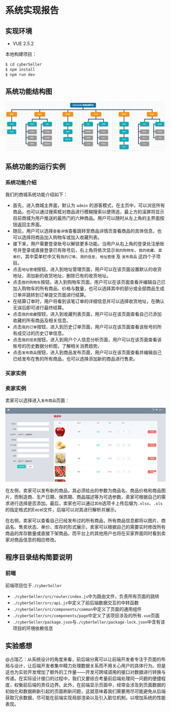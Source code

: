 # 系统实现报告

## 实现环境

- VUE 2.5.2

本地构建项目：

```shell
$ cd cyberSeller
$ npm install
$ npm run dev
```

## 系统功能结构图

![系统功能结构图](系统实现报告/系统功能结构图.png)

## 系统功能的运行实例

### 系统功能介绍

我们的商城系统功能介绍如下：

- 首先，进入商城主界面，默认为 `admin` 的游客模式，在主页中，可以浏览所有商品，也可以通过搜索框对商品进行模糊搜索以便筛选，最上方的滚屏将显示目前商城为用户推送的最热门的六种商品。用户可以随时从左上角的主界面按钮返回主界面。
- 随后，用户可以选择`查看详情`查看跳转至商品详情页查看商品的具体信息，也可以选择将商品加入购物车或加入收藏列表。
- 接下来，用户需要登录账号以解锁更多功能。当用户从右上角的登录处注册账号并登录或直接登录已有账号后，右上角将依次显示`我的购物车`、`我的收藏`、`菜单栏`，其中菜单栏中又有`我的订单`、`我的信息`、`地址管理` 及 `发布商品` 这四个子项目。
- 点击`地址管理`按钮，进入到地址管理页面，用户可以在该页面设置默认的收货地址、添加新的收货地址、删除已有的收货地址。
- 点击`我的购物车`按钮，进入到购物车页面，用户可以在该页面查看并编辑自己已加入购物车的所有商品、价格与数量，也可以选择其中的部分或全部商品生成订单并跳转到订单提交页面进行结算。
- 在结算订单时，用户将看到该笔订单的详细信息并可以选择收货地址，在确认无误后即可进行最终结算。
- 点击`我的收藏`按钮，进入到收藏列表页面，用户可以在该页面查看自己已添加收藏的所有商品及相关信息。
- 点击`我的订单`按钮，进入到历史订单页面，用户可以在该页面查看该账号的所有成交过的历史订单信息。
- 点击`我的信息`按钮，进入到用户个人信息分析页面，用户可以在该页面查看该账号的历史数据分析图，了解相关消费趋势。
- 点击`发布商品`按钮，进入到商品发布页面，用户可以在该页面查看并编辑自己已经发布在售的所有商品，也可以选择添加新的商品进行售卖。

### 买家实例



### 卖家实例

卖家可以选择进入`发布商品`页面：

![image-20221223235520129](系统实现报告/image-20221223235520129.png)

在左侧，卖家可以发布新的商品，其必须给出的参数为商品名、商品价格和商品图片，而制造商、生产日期、保质期、商品描述等为可选参数，卖家可根据自己的需求进行选择是否添加。最后，卖家也可以通过`其他`选项卡上传后缀为`.xlsx`、`.xls`的指定格式的Excel文件，后端可以对其进行解析并展示。

在右侧，卖家可以查看自己已经发布过的所有商品，所有商品信息都将以图片、商品名、售卖状态、单价、库存的形式展示，卖家可以根据自己的需要实时修改所有商品的库存数量或直接下架商品，而平台上的其他用户也将在买家界面同时看到卖家对商品信息的相应修改。

## 程序目录结构简要说明

### 前端

前端项目位于`./cyberSeller`

- `./cyberSeller/src/router/index.js`中为路由文件，负责所有页面的跳转
- `./cyberSeller/src/api.js`中定义了前后端数据交互的中转函数
- `./cyberSeller/src/components/common`中定义了页面的通用组件
- `./cyberSeller/src/components/page`中定义了该项目涉及的所有`.vue`页面
- `./cyberSeller/package.json`与`./cyberSeller/package-lock.json`中含有该项目的环境依赖信息

## 实验感想

@占瑞乙：从系统设计的角度来看，前后端分离可以让前端开发者专注于页面的布局与设计，让后端开发者集中精力处理数据关系而不用关心用户的具体行为。但是这也为实验开发增加了额外的工作量——开发可跨域调用的接口对数据进行转换与传递。在实际设计接口的过程中，我们又要综合考量前后端处理同一问题的便捷程度，权衡前后端的责任边界。此外，在前端显示页面中，经常会涉及到页面数据的初始化和数据刷新引起的页面刷新问题，这就意味着我们需要用尽可能避免从后端获取冗余数据，尽可能在前端实现局部渲染以及引入脏位机制，以增加系统的性能表现。